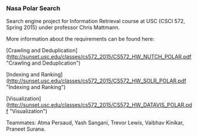 ### Nasa Polar Search
Search engine project for Information Retrieval course at USC (CSCI 572, Spring 2015) under professor Chris Mattmann.

More information about the requirements can be found here:

[Crawling and Deduplication] (http://sunset.usc.edu/classes/cs572_2015/CS572_HW_NUTCH_POLAR.pdf "Crawling and Deduplication")

[Indexing and Ranking] (http://sunset.usc.edu/classes/cs572_2015/CS572_HW_SOLR_POLAR.pdf "Indexing and Ranking")

[Visualization] (http://sunset.usc.edu/classes/cs572_2015/CS572_HW_DATAVIS_POLAR.pdf "Visualization")

Teammates: Atma Persaud, Yash Sangani, Trevor Lewis, Vaibhav Kinikar, Praneet Surana.
